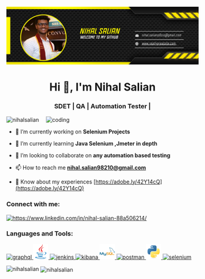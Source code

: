 ![logo](https://github.com/NihalSalian/NihalSalian/blob/main/Yellow%20Professional%20Gamer%20LinkedIn%20Article%20Cover.png)
<h1 align="center">Hi 👋, I'm Nihal Salian</h1>
<h3 align="center">SDET | QA | Automation Tester |</h3>
<img align="right" alt="coding" width="400" src="[![image](https://github.com/NihalSalian/NihalSalian/assets/70149861/4eba93d3-993a-4a69-891f-ee02a208797d)](https://user-images.githubusercontent.com/55389276/140866485-8fb1c876-9a8f-4d6a-98dc-08c4981eaf70.gif)
">

<p align="left"> <img src="https://komarev.com/ghpvc/?username=nihalsalian&label=Profile%20views&color=0e75b6&style=flat" alt="nihalsalian" /> </p>

- 🔭 I’m currently working on **Selenium Projects**

- 🌱 I’m currently learning **Java Selenium ,Jmeter in depth**

- 👯 I’m looking to collaborate on **any automation based testing**

- 📫 How to reach me **nihal.salian98210@gmail.com**

- 📄 Know about my experiences [https://adobe.ly/42Y14cQ](https://adobe.ly/42Y14cQ)

<h3 align="left">Connect with me:</h3>
<p align="left">
<a href="https://linkedin.com/in/https://www.linkedin.com/in/nihal-salian-88a506214/" target="blank"><img align="center" src="https://raw.githubusercontent.com/rahuldkjain/github-profile-readme-generator/master/src/images/icons/Social/linked-in-alt.svg" alt="https://www.linkedin.com/in/nihal-salian-88a506214/" height="30" width="40" /></a>
</p>

<h3 align="left">Languages and Tools:</h3>
<p align="left"> <a href="https://graphql.org" target="_blank" rel="noreferrer"> <img src="https://www.vectorlogo.zone/logos/graphql/graphql-icon.svg" alt="graphql" width="40" height="40"/> </a> <a href="https://www.java.com" target="_blank" rel="noreferrer"> <img src="https://raw.githubusercontent.com/devicons/devicon/master/icons/java/java-original.svg" alt="java" width="40" height="40"/> </a> <a href="https://www.jenkins.io" target="_blank" rel="noreferrer"> <img src="https://www.vectorlogo.zone/logos/jenkins/jenkins-icon.svg" alt="jenkins" width="40" height="40"/> </a> <a href="https://www.elastic.co/kibana" target="_blank" rel="noreferrer"> <img src="https://www.vectorlogo.zone/logos/elasticco_kibana/elasticco_kibana-icon.svg" alt="kibana" width="40" height="40"/> </a> <a href="https://www.mysql.com/" target="_blank" rel="noreferrer"> <img src="https://raw.githubusercontent.com/devicons/devicon/master/icons/mysql/mysql-original-wordmark.svg" alt="mysql" width="40" height="40"/> </a> <a href="https://postman.com" target="_blank" rel="noreferrer"> <img src="https://www.vectorlogo.zone/logos/getpostman/getpostman-icon.svg" alt="postman" width="40" height="40"/> </a> <a href="https://www.python.org" target="_blank" rel="noreferrer"> <img src="https://raw.githubusercontent.com/devicons/devicon/master/icons/python/python-original.svg" alt="python" width="40" height="40"/> </a> <a href="https://www.selenium.dev" target="_blank" rel="noreferrer"> <img src="https://raw.githubusercontent.com/detain/svg-logos/780f25886640cef088af994181646db2f6b1a3f8/svg/selenium-logo.svg" alt="selenium" width="40" height="40"/> </a> </p>

<p><img align="left" src="https://github-readme-stats.vercel.app/api/top-langs?username=nihalsalian&show_icons=true&locale=en&layout=compact" alt="nihalsalian" /></p>

<p>&nbsp;<img align="center" src="https://github-readme-stats.vercel.app/api?username=nihalsalian&show_icons=true&locale=en" alt="nihalsalian" /></p>
